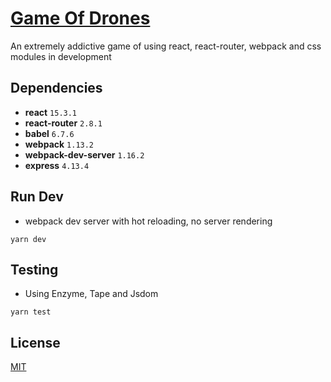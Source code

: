 # [Game Of Drones](https://github.com/seballos/game-of-drones)

An extremely addictive game of using react, react-router, webpack and css modules in development

## Dependencies

* **react** `15.3.1`
* **react-router** `2.8.1`
* **babel** `6.7.6`
* **webpack** `1.13.2`
* **webpack-dev-server** `1.16.2`
* **express** `4.13.4`

## Run Dev

* webpack dev server with hot reloading, no server rendering

```
yarn dev
```

## Testing

* Using Enzyme, Tape and Jsdom

```
yarn test
```

## License

[MIT](http://isekivacenz.mit-license.org/)
